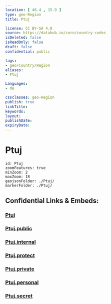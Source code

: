 ```yaml
---
location: [ 46.4 , 15.9 ] 
type: geo-Region
title: Ptuj

license: CC BY-SA 4.0
source: https://datahub.io/core/country-codes
isDeleted: false
isReadOnly: false
draft: false
confidential: public

tags:
- geo/Country/Region
aliases:
- Ptuj

Languages:
- de

cssclasses: geo-Region
publish: true
linkTitle: 
keywords: 
layout: 
publishDate: 
expiryDate: 
---
```


# Ptuj

```leaflet
id: Ptuj
zoomFeatures: true 
minZoom: 2 
maxZoom: 18
geojsonFolder: ./Ptuj/
markerFolder: ./Ptuj/
```


## Confidential Links & Embeds: 

### [Ptuj](/_Standards/Earth/Continent/Europe/Europe~Central/Slovenia/Regions~Slovenia/Podravska/counties~Podravska/Ptuj.md) 

### [Ptuj.public](/_public/Earth/Continent/Europe/Europe~Central/Slovenia/Regions~Slovenia/Podravska/counties~Podravska/Ptuj.public.md) 

### [Ptuj.internal](/_internal/Earth/Continent/Europe/Europe~Central/Slovenia/Regions~Slovenia/Podravska/counties~Podravska/Ptuj.internal.md) 

### [Ptuj.protect](/_protect/Earth/Continent/Europe/Europe~Central/Slovenia/Regions~Slovenia/Podravska/counties~Podravska/Ptuj.protect.md) 

### [Ptuj.private](/_private/Earth/Continent/Europe/Europe~Central/Slovenia/Regions~Slovenia/Podravska/counties~Podravska/Ptuj.private.md) 

### [Ptuj.personal](/_personal/Earth/Continent/Europe/Europe~Central/Slovenia/Regions~Slovenia/Podravska/counties~Podravska/Ptuj.personal.md) 

### [Ptuj.secret](/_secret/Earth/Continent/Europe/Europe~Central/Slovenia/Regions~Slovenia/Podravska/counties~Podravska/Ptuj.secret.md)

